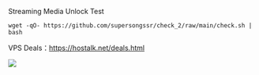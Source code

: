 Streaming Media Unlock Test

```
wget -qO- https://github.com/supersongssr/check_2/raw/main/check.sh | bash
```

VPS Deals：https://hostalk.net/deals.html

![](https://user-images.githubusercontent.com/13328328/226191175-2294d103-18d6-4931-8f53-6d1f8b918b81.png)
